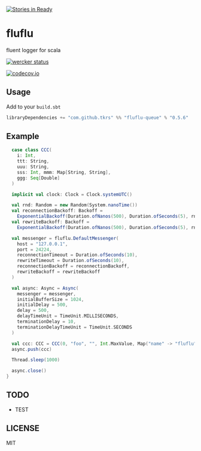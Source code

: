 [![Stories in Ready](https://badge.waffle.io/tkrs/fluflu.png?label=ready&title=Ready)](https://waffle.io/tkrs/fluflu)
# fluflu
fluent logger for scala

[![wercker status](https://app.wercker.com/status/d754e7976e64af6e1065568b43b27ac7/m "wercker status")](https://app.wercker.com/project/bykey/d754e7976e64af6e1065568b43b27ac7)

[![codecov.io](http://codecov.io/github/tkrs/fluflu/coverage.svg?branch=master)](http://codecov.io/github/tkrs/fluflu?branch=master)

## Usage

Add to your `build.sbt`

```scala
libraryDependencies += "com.github.tkrs" %% "fluflu-queue" % "0.5.6"
```

## Example
```scala
  case class CCC(
    i: Int,
    ttt: String,
    uuu: String,
    sss: Int, mmm: Map[String, String],
    ggg: Seq[Double]
  )

  implicit val clock: Clock = Clock.systemUTC()

  val rnd: Random = new Random(System.nanoTime())
  val reconnectionBackoff: Backoff =
    ExponentialBackoff(Duration.ofNanos(500), Duration.ofSeconds(5), rnd)
  val rewriteBackoff: Backoff =
    ExponentialBackoff(Duration.ofNanos(500), Duration.ofSeconds(5), rnd)

  val messenger = fluflu.DefaultMessenger(
    host = "127.0.0.1",
    port = 24224,
    reconnectionTimeout = Duration.ofSeconds(10),
    rewriteTimeout = Duration.ofSeconds(10),
    reconnectionBackoff = reconnectionBackoff,
    rewriteBackoff = rewriteBackoff
  )

  val async: Async = Async(
    messenger = messenger,
    initialBufferSize = 1024,
    initialDelay = 500,
    delay = 500,
    delayTimeUnit = TimeUnit.MILLISECONDS,
    terminationDelay = 10,
    terminationDelayTimeUnit = TimeUnit.SECONDS
  )

  val ccc: CCC = CCC(0, "foo", "", Int.MaxValue, Map("name" -> "fluflu"), Seq(1.2, Double.MaxValue, Double.MinValue))
  async.push(ccc)

  Thread.sleep(1000)

  async.close()
}
```

## TODO

- TEST

## LICENSE

MIT
